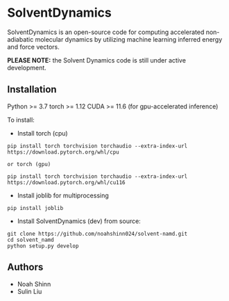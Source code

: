 # SolventDynamics
SolventDynamics is an open-source code for computing accelerated non-adiabatic molecular dynamics by utilizing machine learning inferred energy and force vectors.

**PLEASE NOTE:** the Solvent Dynamics code is still under active development.

## Installation
Python >= 3.7
torch >= 1.12
CUDA >= 11.6 (for gpu-accelerated inference)

To install:
  * Install torch (cpu)
  ```
  pip install torch torchvision torchaudio --extra-index-url https://download.pytorch.org/whl/cpu
  ```
    or torch (gpu)
  ```
  pip install torch torchvision torchaudio --extra-index-url https://download.pytorch.org/whl/cu116
  ```

  * Install joblib for multiprocessing
  ```
  pip install joblib
  ```

  * Install SolventDynamics (dev)
    from source:
  ```
  git clone https://github.com/noahshinn024/solvent-namd.git
  cd solvent_namd
  python setup.py develop
  ```

## Authors
* Noah Shinn
* Sulin Liu 
